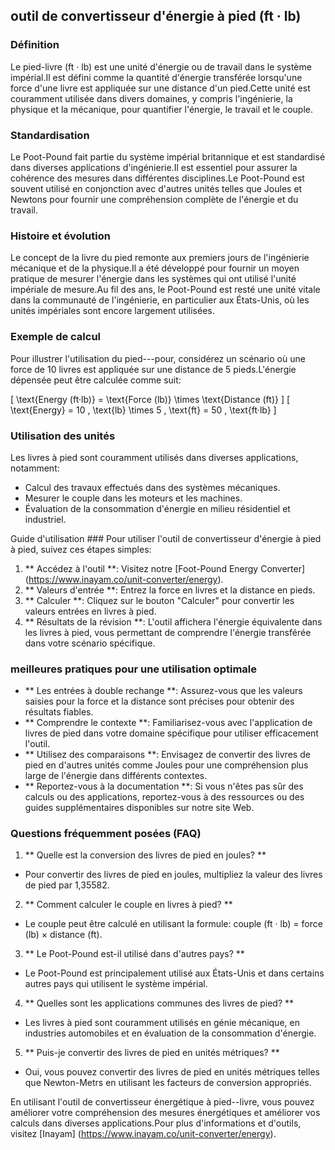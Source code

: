 ## outil de convertisseur d'énergie à pied (ft · lb)

### Définition
Le pied-livre (ft · lb) est une unité d'énergie ou de travail dans le système impérial.Il est défini comme la quantité d'énergie transférée lorsqu'une force d'une livre est appliquée sur une distance d'un pied.Cette unité est couramment utilisée dans divers domaines, y compris l'ingénierie, la physique et la mécanique, pour quantifier l'énergie, le travail et le couple.

### Standardisation
Le Poot-Pound fait partie du système impérial britannique et est standardisé dans diverses applications d'ingénierie.Il est essentiel pour assurer la cohérence des mesures dans différentes disciplines.Le Poot-Pound est souvent utilisé en conjonction avec d'autres unités telles que Joules et Newtons pour fournir une compréhension complète de l'énergie et du travail.

### Histoire et évolution
Le concept de la livre du pied remonte aux premiers jours de l'ingénierie mécanique et de la physique.Il a été développé pour fournir un moyen pratique de mesurer l'énergie dans les systèmes qui ont utilisé l'unité impériale de mesure.Au fil des ans, le Poot-Pound est resté une unité vitale dans la communauté de l'ingénierie, en particulier aux États-Unis, où les unités impériales sont encore largement utilisées.

### Exemple de calcul
Pour illustrer l'utilisation du pied---pour, considérez un scénario où une force de 10 livres est appliquée sur une distance de 5 pieds.L'énergie dépensée peut être calculée comme suit:

\[ \text{Energy (ft·lb)} = \text{Force (lb)} \times \text{Distance (ft)} \]
\[ \text{Energy} = 10 \, \text{lb} \times 5 \, \text{ft} = 50 \, \text{ft·lb} \]

### Utilisation des unités
Les livres à pied sont couramment utilisés dans diverses applications, notamment:
- Calcul des travaux effectués dans des systèmes mécaniques.
- Mesurer le couple dans les moteurs et les machines.
- Évaluation de la consommation d'énergie en milieu résidentiel et industriel.

Guide d'utilisation ###
Pour utiliser l'outil de convertisseur d'énergie à pied à pied, suivez ces étapes simples:
1. ** Accédez à l'outil **: Visitez notre [Foot-Pound Energy Converter] (https://www.inayam.co/unit-converter/energy).
2. ** Valeurs d'entrée **: Entrez la force en livres et la distance en pieds.
3. ** Calculer **: Cliquez sur le bouton "Calculer" pour convertir les valeurs entrées en livres à pied.
4. ** Résultats de la révision **: L'outil affichera l'énergie équivalente dans les livres à pied, vous permettant de comprendre l'énergie transférée dans votre scénario spécifique.

### meilleures pratiques pour une utilisation optimale
- ** Les entrées à double rechange **: Assurez-vous que les valeurs saisies pour la force et la distance sont précises pour obtenir des résultats fiables.
- ** Comprendre le contexte **: Familiarisez-vous avec l'application de livres de pied dans votre domaine spécifique pour utiliser efficacement l'outil.
- ** Utilisez des comparaisons **: Envisagez de convertir des livres de pied en d'autres unités comme Joules pour une compréhension plus large de l'énergie dans différents contextes.
- ** Reportez-vous à la documentation **: Si vous n'êtes pas sûr des calculs ou des applications, reportez-vous à des ressources ou des guides supplémentaires disponibles sur notre site Web.

### Questions fréquemment posées (FAQ)

1. ** Quelle est la conversion des livres de pied en joules? **
- Pour convertir des livres de pied en joules, multipliez la valeur des livres de pied par 1,35582.

2. ** Comment calculer le couple en livres à pied? **
- Le couple peut être calculé en utilisant la formule: couple (ft · lb) = force (lb) × distance (ft).

3. ** Le Poot-Pound est-il utilisé dans d'autres pays? **
- Le Poot-Pound est principalement utilisé aux États-Unis et dans certains autres pays qui utilisent le système impérial.

4. ** Quelles sont les applications communes des livres de pied? **
- Les livres à pied sont couramment utilisés en génie mécanique, en industries automobiles et en évaluation de la consommation d'énergie.

5. ** Puis-je convertir des livres de pied en unités métriques? **
- Oui, vous pouvez convertir des livres de pied en unités métriques telles que Newton-Metrs en utilisant les facteurs de conversion appropriés.

En utilisant l'outil de convertisseur énergétique à pied--livre, vous pouvez améliorer votre compréhension des mesures énergétiques et améliorer vos calculs dans diverses applications.Pour plus d'informations et d'outils, visitez [Inayam] (https://www.inayam.co/unit-converter/energy).